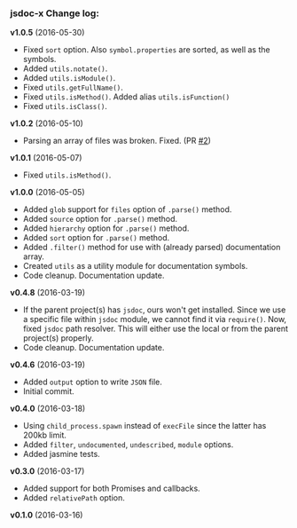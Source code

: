 ### jsdoc-x Change log:

**v1.0.5** (2016-05-30)
 - Fixed `sort` option. Also `symbol.properties` are sorted, as well as the symbols.
 - Added `utils.notate()`.
 - Added `utils.isModule()`.
 - Fixed `utils.getFullName()`.
 - Fixed `utils.isMethod()`. Added alias `utils.isFunction()`
 - Fixed `utils.isClass()`.

**v1.0.2** (2016-05-10)
 - Parsing an array of files was broken. Fixed. (PR [#2](https://github.com/onury/jsdoc-x/pull/2))

**v1.0.1** (2016-05-07)
 - Fixed `utils.isMethod()`.

**v1.0.0** (2016-05-05)
 - Added `glob` support for `files` option of `.parse()` method.
 - Added `source` option for `.parse()` method.
 - Added `hierarchy` option for `.parse()` method.
 - Added `sort` option for `.parse()` method.
 - Added `.filter()` method for use with (already parsed) documentation array.
 - Created `utils` as a utility module for documentation symbols.
 - Code cleanup. Documentation update.

**v0.4.8** (2016-03-19)
 - If the parent project(s) has `jsdoc`, ours won't get installed. Since we use a specific file within `jsdoc` module, we cannot find it via `require()`. Now, fixed `jsdoc` path resolver. This will either use the local or from the parent project(s) properly.
 - Code cleanup. Documentation update.

**v0.4.6** (2016-03-19)
 - Added `output` option to write `JSON` file.
 - Initial commit.

**v0.4.0** (2016-03-18)
 - Using `child_process.spawn` instead of `execFile` since the latter has 200kb limit.
 - Added `filter`, `undocumented`, `undescribed`, `module` options.
 - Added jasmine tests.

**v0.3.0** (2016-03-17)
 - Added support for both Promises and callbacks.
 - Added `relativePath` option.

**v0.1.0** (2016-03-16)
